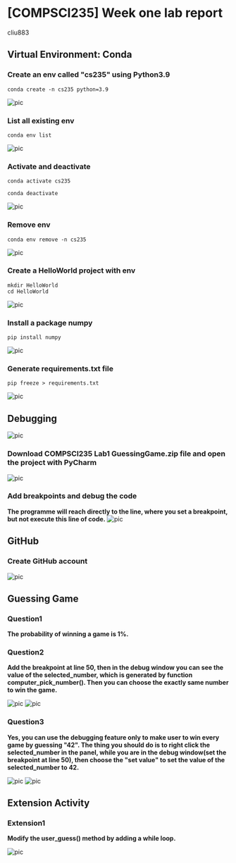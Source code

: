 # [COMPSCI235] Week one lab report
cliu883

## Virtual Environment: Conda

### Create an env called "cs235" using Python3.9
```
conda create -n cs235 python=3.9
```
![pic](/Users/liuchunhou/Documents/GitHub/pic_package/pic/2.png)

### List all existing env
```
conda env list
```
![pic](/Users/liuchunhou/Documents/GitHub/pic_package/pic/9.png)

### Activate and deactivate
```
conda activate cs235

conda deactivate
```
![pic](/Users/liuchunhou/Documents/GitHub/pic_package/pic/3.png)

### Remove env
```
conda env remove -n cs235
```
![pic](/Users/liuchunhou/Documents/GitHub/pic_package/pic/1.png)

### Create a HelloWorld project with env
```
mkdir HelloWorld
cd HelloWorld
```
![pic](/Users/liuchunhou/Documents/GitHub/pic_package/pic/1.png)

### Install a package numpy
```
pip install numpy
```
![pic](/Users/liuchunhou/Documents/GitHub/pic_package/pic/7.png)

### Generate requirements.txt file
```
pip freeze > requirements.txt
```
![pic](/Users/liuchunhou/Documents/GitHub/pic_package/pic/4.png)


## Debugging

![pic](/Users/liuchunhou/Documents/GitHub/pic_package/pic/14.png)

### Download COMPSCI235 Lab1 GuessingGame.zip file and open the project with PyCharm

![pic](/Users/liuchunhou/Documents/GitHub/pic_package/pic/15.png)

### Add breakpoints and debug the code
**The programme will reach directly to the line, where you set a breakpoint, but not execute this line of code.**
![pic](/Users/liuchunhou/Documents/GitHub/pic_package/pic/14.png)

## GitHub

### Create GitHub account
![pic](/Users/liuchunhou/Documents/GitHub/pic_package/pic/8.png)

## Guessing Game

### Question1

**The probability of winning a game is 1%.**

### Question2

**Add the breakpoint at line 50, then in the debug window you can see the value of the selected_number, which is generated by function computer_pick_number(). Then you can choose the exactly same number to win the game.**

![pic](/Users/liuchunhou/Documents/GitHub/pic_package/pic/10.png)
![pic](/Users/liuchunhou/Documents/GitHub/pic_package/pic/11.png)


### Question3

**Yes, you can use the debugging feature only to make user to win every game by guessing "42". The thing you should do is to right click the selected_number in the panel, while you are in the debug window(set the breakpoint at line 50), then choose the "set value" to set the value of the selected_number to 42.**

![pic](/Users/liuchunhou/Documents/GitHub/pic_package/pic/12.png)
![pic](/Users/liuchunhou/Documents/GitHub/pic_package/pic/13.png)

## Extension Activity

### Extension1

**Modify the user_guess() method by adding a while loop.**

![pic](/Users/liuchunhou/Documents/GitHub/pic_package/pic/16.png)

